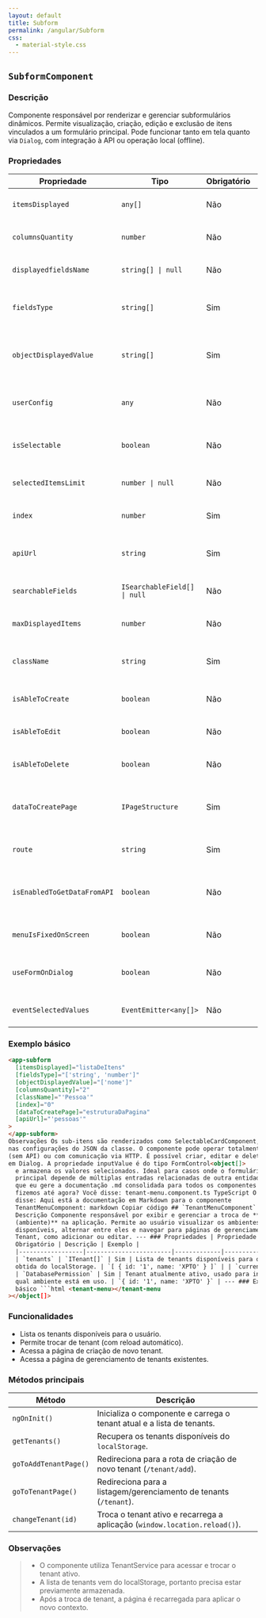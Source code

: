 ```yaml
---
layout: default
title: Subform
permalink: /angular/Subform
css:
  - material-style.css
---
```

## `SubformComponent`

### Descrição

Componente responsável por renderizar e gerenciar subformulários dinâmicos. Permite visualização, criação, edição e exclusão de itens vinculados a um formulário principal. Pode funcionar tanto em tela quanto via `Dialog`, com integração à API ou operação local (offline).

### Propriedades

| Propriedade                 | Tipo                         | Obrigatório | Descrição                                                                        | Exemplo                       |
| --------------------------- | ---------------------------- | ----------- | -------------------------------------------------------------------------------- | ----------------------------- |
| `itemsDisplayed`            | `any[]`                      | Não         | Lista de itens atualmente exibidos no subform.                                   | `[{"id":1,"nome":"Item A"}]`  |
| `columnsQuantity`           | `number`                     | Não         | Quantidade de colunas para exibir os campos.                                     | `2`                           |
| `displayedfieldsName`       | `string[] \| null`           | Não         | Nomes dos campos que devem ser exibidos.                                         | `["nome", "idade"]`           |
| `fieldsType`                | `string[]`                   | Sim         | Tipos de campos de cada atributo do item (ex: `"string"`, `"number"`).           | `["string", "number"]`        |
| `objectDisplayedValue`      | `string[]`                   | Sim         | Lista de atributos utilizados como valor principal para exibição de cada item.   | `["nome"]`                    |
| `userConfig`                | `any`                        | Não         | Objeto com configurações definidas pelo usuário.                                 | `{"theme": "dark"}`           |
| `isSelectable`              | `boolean`                    | Não         | Define se os itens podem ser selecionados (checkbox).                            | `true`                        |
| `selectedItemsLimit`        | `number \| null`             | Não         | Limite máximo de itens que podem ser selecionados.                               | `3`                           |
| `index`                     | `number`                     | Sim         | Índice atual do subform na estrutura geral do formulário.                        | `0`                           |
| `apiUrl`                    | `string`                     | Sim         | Endpoint base da API usada para buscar/editar/deletar os dados.                  | `"pessoas"`                   |
| `searchableFields`          | `ISearchableField[] \| null` | Não         | Campos que podem ser pesquisados no subform.                                     | `[{"name": "nome"}]`          |
| `maxDisplayedItems`         | `number`                     | Não         | Número máximo de itens exibidos na lista.                                        | `25`                          |
| `className`                 | `string`                     | Sim         | Nome da classe associada à estrutura do subform.                                 | `"Pessoa"`                    |
| `isAbleToCreate`            | `boolean`                    | Não         | Define se é permitido criar novos itens.                                         | `true`                        |
| `isAbleToEdit`              | `boolean`                    | Não         | Define se é permitido editar itens.                                              | `true`                        |
| `isAbleToDelete`            | `boolean`                    | Não         | Define se é permitido deletar itens.                                             | `true`                        |
| `dataToCreatePage`          | `IPageStructure`             | Sim         | Objeto de estrutura que define o comportamento e aparência da página do subform. | —                             |
| `route`                     | `string`                     | Sim         | Rota de navegação para edição/criação de itens.                                  | `"/usuarios"`                 |
| `isEnabledToGetDataFromAPI` | `boolean`                    | Não         | Define se o componente irá buscar os dados da API ou operar localmente.          | `true`                        |
| `menuIsFixedOnScreen`       | `boolean`                    | Não         | Define se o menu permanece fixo na tela.                                         | `true`                        |
| `useFormOnDialog`           | `boolean`                    | Não         | Define se o formulário será aberto dentro de um `Dialog`.                        | `true`                        |
| `eventSelectedValues`       | `EventEmitter<any[]>`        | Não         | Emissor de evento com os itens selecionados.                                     | `[(1, "João"), (2, "Maria")]` |

### Exemplo básico

````html
<app-subform
  [itemsDisplayed]="listaDeItens"
  [fieldsType]="['string', 'number']"
  [objectDisplayedValue]="['nome']"
  [columnsQuantity]="2"
  [className]="'Pessoa'"
  [index]="0"
  [dataToCreatePage]="estruturaDaPagina"
  [apiUrl]="'pessoas'"
>
</app-subform>
Observações Os sub-itens são renderizados como SelectableCardComponent, com base
nas configurações do JSON da classe. O componente pode operar totalmente offline
(sem API) ou com comunicação via HTTP. É possível criar, editar e deletar itens
em Dialog. A propriedade inputValue é do tipo FormControl<object[]>
  e armazena os valores selecionados. Ideal para casos onde o formulário
  principal depende de múltiplas entradas relacionadas de outra entidade. Deseja
  que eu gere a documentação .md consolidada para todos os componentes que já
  fizemos até agora? Você disse: tenant-menu.component.ts TypeScript O ChatGPT
  disse: Aqui está a documentação em Markdown para o componente
  TenantMenuComponent: markdown Copiar código ## `TenantMenuComponent` ###
  Descrição Componente responsável por exibir e gerenciar a troca de **Tenant
  (ambiente)** na aplicação. Permite ao usuário visualizar os ambientes
  disponíveis, alternar entre eles e navegar para páginas de gerenciamento de
  Tenant, como adicionar ou editar. --- ### Propriedades | Propriedade | Tipo |
  Obrigatório | Descrição | Exemplo |
  |------------------|------------------------|-------------|----------------------------------------------------------------------------------------|-----------------------------|
  | `tenants` | `ITenant[]` | Sim | Lista de tenants disponíveis para o usuário,
  obtida do localStorage. | `[ { id: '1', name: 'XPTO' } ]` | | `currentTenant`
  | `DatabasePermission` | Sim | Tenant atualmente ativo, usado para indicar
  qual ambiente está em uso. | `{ id: '1', name: 'XPTO' }` | --- ### Exemplo
  básico ```html <tenant-menu></tenant-menu
></object[]>
````

### Funcionalidades

- Lista os tenants disponíveis para o usuário.
- Permite trocar de tenant (com reload automático).
- Acessa a página de criação de novo tenant.
- Acessa a página de gerenciamento de tenants existentes.

### Métodos principais

| Método                | Descrição                                                                  |
| --------------------- | -------------------------------------------------------------------------- |
| `ngOnInit()`          | Inicializa o componente e carrega o tenant atual e a lista de tenants.     |
| `getTenants()`        | Recupera os tenants disponíveis do `localStorage`.                         |
| `goToAddTenantPage()` | Redireciona para a rota de criação de novo tenant (`/tenant/add`).         |
| `goToTenantPage()`    | Redireciona para a listagem/gerenciamento de tenants (`/tenant`).          |
| `changeTenant(id)`    | Troca o tenant ativo e recarrega a aplicação (`window.location.reload()`). |

### Observações

> - O componente utiliza TenantService para acessar e trocar o tenant ativo.
> - A lista de tenants vem do localStorage, portanto precisa estar previamente armazenada.
> - Após a troca de tenant, a página é recarregada para aplicar o novo contexto.
